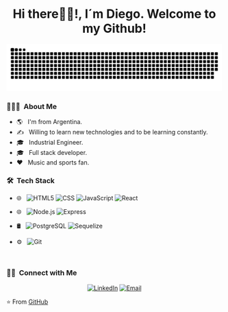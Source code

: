 <h1 align="center">Hi there🙋‍♂️!, I´m Diego. Welcome to my Github!</h1>

<div align="center">
  <img  src="https://github.com/1999AZZAR/1999AZZAR/blob/readme/resources/img/grid-snake.svg"
       alt="snake" /></a>
</div>


<h3> 👨🏻‍💻 &nbsp;About Me </h3>

- 🌎 &nbsp; I'm from Argentina.
- ✍️ &nbsp; Willing to learn new technologies and to be learning constantly.
- 🎓 &nbsp; Industrial Engineer.
- 🎓 &nbsp; Full stack developer.
- :heart: &nbsp; Music and sports fan.

<h3> 🛠 &nbsp;Tech Stack</h3>

- 🌐 &nbsp; 
  ![HTML5](https://img.shields.io/badge/-HTML5-333333?style=flat&logo=HTML5)
  ![CSS](https://img.shields.io/badge/-CSS-333333?style=flat&logo=CSS3&logoColor=1572B6)
  ![JavaScript](https://img.shields.io/badge/-JavaScript-333333?style=flat&logo=javascript)
  ![React](https://img.shields.io/badge/-React-333333?style=flat&logo=react)
  
 - 🌐 &nbsp;
  ![Node.js](https://img.shields.io/badge/-Node.js-333333?style=flat&logo=node.js)
  ![Express](https://img.shields.io/badge/-Express-333333?style=flat&logo=Express)
  
- 🛢 &nbsp;
  ![PostgreSQL](https://img.shields.io/badge/-PostgreSQL-333333?style=flat&logo=PostgreSQL)
  ![Sequelize](https://img.shields.io/badge/-Sequelize-333333?style=flat&logo=Sequelize)
- ⚙️ &nbsp;
  ![Git](https://img.shields.io/badge/-Git-333333?style=flat&logo=git)

<br/>
<h3> 🤝🏻 &nbsp;Connect with Me </h3>

<p align="center">
<a href="https://www.linkedin.com/in/diego-alejandro-bravo-/"><img alt="LinkedIn" src="https://img.shields.io/badge/LinkedIn-Diego%20Bravo%20-blue?style=flat-square&logo=linkedin"></a>
<a href="mailto:diegoalebravo89@gmail.com"><img alt="Email" src="https://img.shields.io/badge/Email-diegoalebravo89@gmail.com-blue?style=flat-square&logo=gmail"></a>
</p>

⭐️ From [GitHub](https://github.com/Diebravo)
